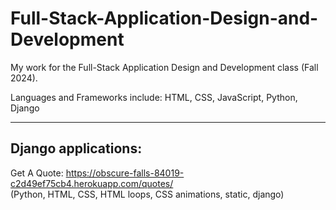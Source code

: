 # Full-Stack-Application-Design-and-Development

My work for the Full-Stack Application Design and Development class (Fall 2024). 

Languages and Frameworks include: 
HTML, CSS, JavaScript, Python, Django

<hr>

## Django applications: 

Get A Quote: https://obscure-falls-84019-c2d49ef75cb4.herokuapp.com/quotes/
<br>(Python, HTML, CSS, HTML loops, CSS animations, static, django)
